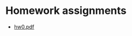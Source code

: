 # Homework assignments

* [hw0.pdf](hw0)

<!---
* hw1
* hw2
* hw3
* hw4
* hw5
* hw6
* hw7
* hw8
* hw9
-->
